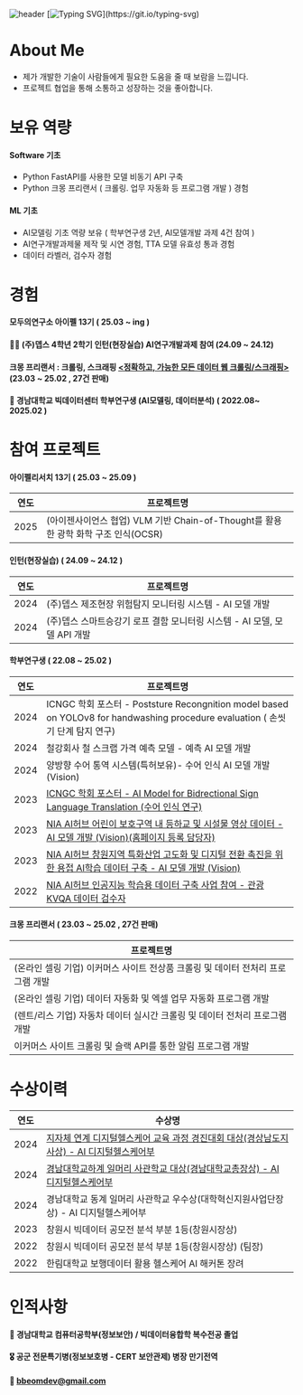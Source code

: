 ![header](https://capsule-render.vercel.app/api?type=Waving&text=Have%20a%20Good%20day&gradient&height=300&fontColor=ffffff)
[![Typing SVG](https://readme-typing-svg.demolab.com?font=Fira+Code&weight=500&pause=1000&color=25B31EFF&width=1000&lines=%EC%95%88%EB%85%95%ED%95%98%EC%84%B8%EC%9A%94,+%EA%B9%80%EB%B2%94%EB%AA%A8%EC%9E%85%EB%8B%88%EB%8B%A4.+%EC%B0%BE%EC%95%84%EC%A3%BC%EC%85%94%EC%84%9C+%EA%B0%90%EC%82%AC%ED%95%A9%EB%8B%88%EB%8B%A4.+%EC%A2%8B%EC%9D%80+%ED%95%98%EB%A3%A8%EB%90%98%EC%84%B8%EC%9A%94!;Hello%2C+I'm+Beommo+Kim.+Thank+you+for+coming.+Have+a+good+day!)](https://git.io/typing-svg)
<!-- 이모지 https://gist.github.com/rxaviers/7360908 -->

# About Me
- 제가 개발한 기술이 사람들에게 필요한 도움을 줄 때 보람을 느낍니다.
- 프로젝트 협업을 통해 소통하고 성장하는 것을 좋아합니다.

<!-- 이모지 https://gist.github.com/rxaviers/7360908 -->

# 보유 역량

#### Software 기초
- Python FastAPI를 사용한 모델 비동기 API 구축
- Python 크몽 프리랜서 ( 크롤링. 업무 자동화 등 프로그램 개발 ) 경험

#### ML 기초
- AI모델링 기초 역량 보유 ( 학부연구생 2년, AI모델개발 과제 4건 참여 )
- AI연구개발과제물 제작 및 시연 경험, TTA 모델 유효성 통과 경험
- 데이터 라벨러, 검수자 경험

# 경험
#### 모두의연구소 아이펠 13기 ( 25.03 ~ ing )
#### 👨‍💼 (주)뎁스 4학년 2학기 인턴(현장실습) AI연구개발과제 참여 (24.09 ~ 24.12)
#### 크몽 프리랜서 : 크롤링, 스크래핑 [<정확하고, 가능한 모든 데이터 웹 크롤링/스크래핑>](http://kmong.com/gig/446023) (23.03 ~ 25.02 , 27건 판매)
#### :school: 경남대학교 빅데이터센터 학부연구생 (AI모델링, 데이터분석) ( 2022.08~ 2025.02 )

# 참여 프로젝트
#### 아이펠리서치 13기 ( 25.03 ~ 25.09 )
| 연도 | 프로젝트명 |
| -- | -- |
| 2025 | (아이젠사이언스 협업) VLM 기반 Chain-of-Thought를 활용한 광학 화학 구조 인식(OCSR) |

#### 인턴(현장실습) ( 24.09 ~ 24.12 )
| 연도 | 프로젝트명 | 
| -- | -- |
| 2024 | (주)뎁스 제조현장 위험탐지 모니터링 시스템 - AI 모델 개발 |
| 2024 | (주)뎁스 스마트승강기 로프 결함 모니터링 시스템 - AI 모델, 모델 API 개발 |

#### 학부연구생 ( 22.08 ~ 25.02 )
| 연도 | 프로젝트명 | 
| -- | -- |
| 2024 | ICNGC 학회 포스터 - Poststure Recongnition model based on YOLOv8 for handwashing procedure evaluation ( 손씻기 단계 탐지 연구) |
| 2024 | 철강회사 철 스크랩 가격 예측 모델 - 예측 AI 모델 개발 |
| 2024 | 양방향 수어 통역 시스템(특허보유)- 수어 인식 AI 모델 개발 (Vision) |
| 2023 | [ICNGC 학회 포스터 - AI Model for Bidrectional Sign Language Translation (수어 인식 연구) ](https://www.earticle.net/ASP/Article/448161?Key=D6AFS3Skf5mDuj41jy1ZCg%3D%3D&ReturnUrl=%2FASP%2FArticles%2F1092%3FKey%3DD6AFS3Skf5mDuj41jy1ZCg%253d%253d%26Issue%3D34186%26page%3D3&Mode=Journal) 
| 2023 | [NIA AI허브 어린이 보호구역 내 등하교 및 시설물 영상 데이터 - AI 모델 개발 (Vision)(홈페이지 등록 담당자)](https://www.aihub.or.kr/aihubdata/data/view.do?currMenu=&topMenu=&aihubDataSe=data&dataSetSn=71796) |
| 2023 | [NIA AI허브 창원지역 특화산업 고도화 및 디지털 전환 촉진을 위한 용접 AI학습 데이터 구축 - AI 모델 개발 (Vision)](https://www.aihub.or.kr/aihubdata/data/view.do?currMenu=&topMenu=&aihubDataSe=data&dataSetSn=71761) |
| 2022 | [NIA AI허브 인공지능 학습용 데이터 구축 사업 참여 - 관광 KVQA 데이터 검수자 ](https://www.aihub.or.kr/aihubdata/data/list.do?searchKeyword=kvqa) |

#### 크몽 프리랜서 ( 23.03 ~ 25.02 , 27건 판매)
| 프로젝트명 |
| -- |
| (온라인 셀링 기업) 이커머스 사이트 전상품 크롤링 및 데이터 전처리 프로그램 개발 |
| (온라인 셀링 기업) 데이터 자동화 및 엑셀 업무 자동화 프로그램 개발 |
| (렌트/리스 기업) 자동차 데이터 실시간 크롤링 및 데이터 전처리 프로그램 개발 |
| 이커머스 사이트 크롤링 및 슬랙 API를 통한 알림 프로그램 개발 |

# 수상이력

| 연도 | 수상명 |
| -- | -- |
| 2024 | [지자체 연계 디지털헬스케어 교육 과정 경진대회 대상(경상남도지사상) - AI 디지털헬스케어부](https://github.com/bbeomdev/ppo-deuk) |
| 2024 | [경남대학교하계 일머리 사관학교 대상(경남대학교총장상) - AI 디지털헬스케어부](https://github.com/bbeomdev/ppo-deuk) |
| 2024 | 경남대학교 동계 일머리 사관학교 우수상(대학혁신지원사업단장상) - AI 디지털헬스케어부 
| 2023 | 창원시 빅데이터 공모전 분석 부분 1등(창원시장상) |
| 2022 | 창원시 빅데이터 공모전 분석 부분 1등(창원시장상) (팀장) |
| 2022 | 한림대학교 보행데이터 활용 헬스케어 AI 해커톤 장려 |

# 인적사항
#### :school: 경남대학교 컴퓨터공학부(정보보안) / 빅데이터융합학 복수전공 졸업 <br/>
#### :medal_military: 공군 전문특기병(정보보호병 - CERT 보안관제) 병장 만기전역
#### :email: bbeomdev@gmail.com
